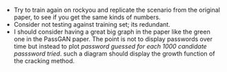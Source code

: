 * Try to train again on rockyou and replicate the scenario from the original paper, to see if you get the same kinds of numbers.
* Consider not testing against training set; its redundant.
* I should consider having a great big graph in the paper like the green one in the PassGAN paper.
The point is not to display passwords over time but instead to plot *password guessed for each 1000 candidate passsword tried*. such a diagram should display the growth function of the cracking method.

